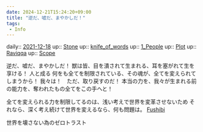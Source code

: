 ```yaml
---
date: 2024-12-21T15:24:20+09:00
title: "逆だ、嘘だ、まやかしだ！"
tags:
 - Info
---
```


daily:: [2021-12-18](/Daily_Note/2021-12-18.md)
up:: [Stone](Bar/Novel/Nacaria/Stone.md)
up:: [knife_of_words](Bar/Novel/Nacaria/KOW.md)
up:: [1_People](Bar/Novel/Nacaria/1_People.md)
up:: [Plot](Bar/Novel/Chaos/Plot.md)
up:: [Raviqqa](../Bar/Novel/Nacaria/Raviqqa.md)
up:: [Scope](../Bar/Novel/Topics/Scope.md)

逆だ、嘘だ、まやかしだ！
獣は皆、目を潰されて生まれる、耳を塞がれて生を享ける！
人と成る
何をも全てを制限されている、その魂が、全てを変えられてしまうから！
我々は！　ただ、取り戻すのだ！
本当の力を、我々が生まれる前の能力を、奪われたもの全てをこの手へと！

全てを変えられる力を制限してるのは、浅い考えで世界を変革させないため
それなら、深く考え続けて世界を変えるなら、何も問題は。
[Fushibi](Bar/Novel/Nacaria/Fushibi.md)

世界を壊さない為のゼロトラスト